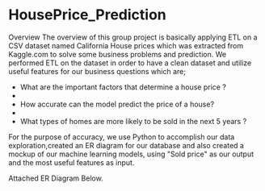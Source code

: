 # HousePrice_Prediction
Overview 
The overview of this group project is basically applying ETL on a CSV dataset named California House prices which was extracted from Kaggle.com to solve some business problems and prediction. We performed ETL on the dataset in order to have a clean dataset and utilize useful features for our business questions which are;

- What are the important factors that determine a house price ?
- 
- How accurate can the model predict the price of a house?
- 
- What types of homes are more likely to be sold in the next 5 years ?

For the purpose of accuracy, we use Python to accomplish our data exploration,created an ER diagram for our database and also  created a mockup of our machine learning models, using "Sold price" as our output and the most useful features as input.

Attached ER Diagram Below. 
